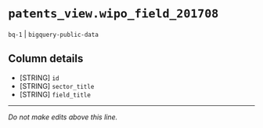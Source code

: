 # `patents_view.wipo_field_201708`
`bq-1` | `bigquery-public-data`

## Column details
* [STRING]    `id`
* [STRING]    `sector_title`
* [STRING]    `field_title`

-------------------------------------------------------------------------------
*Do not make edits above this line.*
